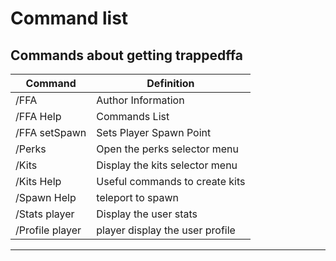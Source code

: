# Command list


## Commands about getting trappedffa

Command | Definition
------------- | -------------
/FFA | Author Information
/FFA Help | Commands List
/FFA setSpawn | Sets Player Spawn Point
/Perks | Open the perks selector menu
/Kits | Display the kits selector menu
/Kits Help | Useful commands to create kits
/Spawn Help | teleport to spawn
/Stats player | Display the user stats
/Profile player | player display the user profile

***
